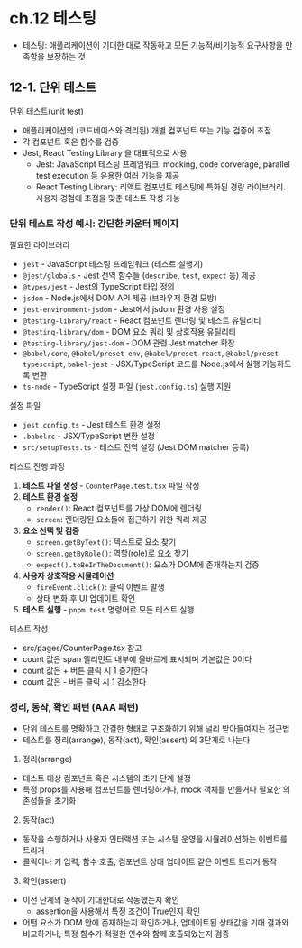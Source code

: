 # ch.12 테스팅

- 테스팅: 애플리케이션이 기대한 대로 작동하고 모든 기능적/비기능적 요구사항을 만족함을 보장하는 것

## 12-1. 단위 테스트

단위 테스트(unit test)

- 애플리케이션의 (코드베이스와 격리된) 개별 컴포넌트 또는 기능 검증에 초점
- 각 컴포넌트 혹은 함수를 검증
- Jest, React Testing Library 을 대표적으로 사용
  - Jest: JavaScript 테스팅 프레임워크. mocking, code corverage, parallel test execution 등 유용한 여러 기능을 제공
  - React Testing Library: 리액트 컴포넌트 테스팅에 특화된 경량 라이브러리. 사용자 경험에 초점을 맞춘 테스트 작성 가능

### 단위 테스트 작성 예시: 간단한 카운터 페이지

필요한 라이브러리

- `jest` - JavaScript 테스팅 프레임워크 (테스트 실행기)
- `@jest/globals` - Jest 전역 함수들 (`describe`, `test`, `expect` 등) 제공
- `@types/jest` - Jest의 TypeScript 타입 정의
- `jsdom` - Node.js에서 DOM API 제공 (브라우저 환경 모방)
- `jest-environment-jsdom` - Jest에서 jsdom 환경 사용 설정
- `@testing-library/react` - React 컴포넌트 렌더링 및 테스트 유틸리티
- `@testing-library/dom` - DOM 요소 쿼리 및 상호작용 유틸리티
- `@testing-library/jest-dom` - DOM 관련 Jest matcher 확장
- `@babel/core`, `@babel/preset-env`, `@babel/preset-react`, `@babel/preset-typescript`, `babel-jest` - JSX/TypeScript 코드를 Node.js에서 실행 가능하도록 변환
- `ts-node` - TypeScript 설정 파일 (`jest.config.ts`) 실행 지원

설정 파일

- `jest.config.ts` - Jest 테스트 환경 설정
- `.babelrc` - JSX/TypeScript 변환 설정
- `src/setupTests.ts` - 테스트 전역 설정 (Jest DOM matcher 등록)

테스트 진행 과정

1. **테스트 파일 생성** - `CounterPage.test.tsx` 파일 작성
2. **테스트 환경 설정**
   - `render()`: React 컴포넌트를 가상 DOM에 렌더링
   - `screen`: 렌더링된 요소들에 접근하기 위한 쿼리 제공
3. **요소 선택 및 검증**
   - `screen.getByText()`: 텍스트로 요소 찾기
   - `screen.getByRole()`: 역할(role)로 요소 찾기
   - `expect().toBeInTheDocument()`: 요소가 DOM에 존재하는지 검증
4. **사용자 상호작용 시뮬레이션**
   - `fireEvent.click()`: 클릭 이벤트 발생
   - 상태 변화 후 UI 업데이트 확인
5. **테스트 실행** - `pnpm test` 명령어로 모든 테스트 실행

테스트 작성

- src/pages/CounterPage.tsx 참고
- count 값은 span 엘리먼트 내부에 올바르게 표시되며 기본값은 0이다
- count 값은 + 버튼 클릭 시 1 증가한다
- count 값은 - 버튼 클릭 시 1 감소한다

### 정리, 동작, 확인 패턴 (AAA 패턴)

- 단위 테스트를 명확하고 간결한 형태로 구조화하기 위해 널리 받아들여지는 접근법
- 테스트를 정리(arrange), 동작(act), 확인(assert) 의 3단계로 나눈다

1. 정리(arrange)

- 테스트 대상 컴포넌트 혹은 시스템의 초기 단계 설정
- 특정 props를 사용해 컴포넌트를 렌더링하거나, mock 객체를 만들거나 필요한 의존성들을 초기화

2. 동작(act)

- 동작을 수행하거나 사용자 인터랙션 또는 시스템 운영을 시뮬레이션하는 이벤트를 트리거
- 클릭이나 키 입력, 함수 호출, 컴포넌트 상태 업데이트 같은 이벤트 트리거 동작

3. 확인(assert)

- 이전 단계의 동작이 기대한대로 작동했는지 확인
  - assertion을 사용해서 특정 조건이 True인지 확인 
- 어떤 요소가 DOM 안에 존재하는지 확인하거나, 업데이트된 상태값을 기대 결과와 비교하거나, 특정 함수가 적절한 인수와 함께 호출되었는지 검증
